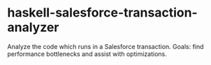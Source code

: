 # haskell-salesforce-transaction-analyzer
Analyze the code which runs in a Salesforce transaction. Goals: find performance bottlenecks and assist with optimizations.
